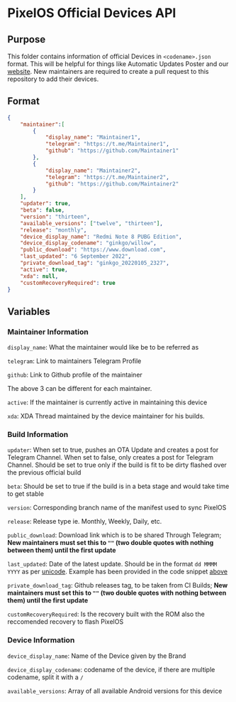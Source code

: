 # PixelOS Official Devices API
## Purpose
This folder contains information of official Devices in ```<codename>.json``` format. This will be helpful for things 
like Automatic Updates Poster and our [website](https://pixelos.net/). New maintainers are required to create a pull request to this repository to add their 
devices. 
## Format 
```json
{
    "maintainer":[
        {
            "display_name": "Maintainer1",
            "telegram": "https://t.me/Maintainer1",
            "github": "https://github.com/Maintainer1"
        },
        {
            "display_name": "Maintainer2",
            "telegram": "https://t.me/Maintainer2",
            "github": "https://github.com/Maintainer2"
        }
    ],
    "updater": true,
    "beta": false,
    "version": "thirteen",
    "available_versions": ["twelve", "thirteen"],
    "release": "monthly",
    "device_display_name": "Redmi Note 8 PUBG Edition",
    "device_display_codename": "ginkgo/willow",
    "public_download": "https://www.download.com",
    "last_updated": "6 September 2022",
    "private_download_tag": "ginkgo_20220105_2327",
    "active": true,
    "xda": null,
    "customRecoveryRequired": true
}
```
## Variables

### Maintainer Information

```display_name```: What the maintainer would like be to be referred as

```telegram```: Link to maintainers Telegram Profile

```github```: Link to Github profile of the maintainer

The above 3 can be different for each maintainer. 

```active```: If the maintainer is currently active in maintaining this device 

```xda```: XDA Thread maintained by the device maintainer for his builds.

### Build Information

```updater```: When set to true, pushes an OTA Update and creates a post for Telegram Channel. When set to false, only 
creates a post for Telegram Channel. Should be set to true only if the build is fit to be dirty flashed over the previous 
official build

```beta```: Should be set to true if the build is in a beta stage and would take time to get stable

```version```: Corresponding branch name of the manifest used to sync PixelOS

```release```: Release type ie. Monthly, Weekly, Daily, etc.

```public_download```: Download link which is to be shared Through Telegram; **New maintainers must set this to ```""```
(two double quotes with nothing between them) until the first update**

```last_updated```: Date of the latest update. Should be in the format ```dd MMMM YYYY``` as per [unicode](http://unicode.org/reports/tr35/tr35-dates.html#Date_Format_Patterns). Example has been provided in the code snippet [above](https://github.com/PixelOS-Pixelish/official_devices/tree/twelve/API/devices#format)

```private_download_tag```: Github releases tag, to be taken from CI Builds; **New maintainers must set this to ```""```
(two double quotes with nothing between them) until the first update**

```customRecoveryRequired```: Is the recovery built with the ROM also the reccomended recovery to flash PixelOS

### Device Information

```device_display_name```: Name of the Device given by the Brand

```device_display_codename```: codename of the device, if there are multiple codename, split it with a ```/```

```available_versions```: Array of all available Android versions for this device



